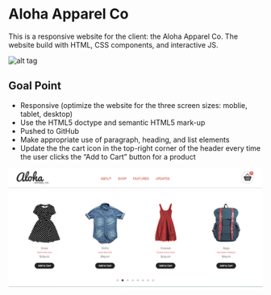 # Aloha Apparel Co

This is a responsive website for the client: the Aloha Apparel Co. The website build with HTML, CSS components, and interactive JS.

![alt tag](images/sample.png)


## Goal Point

* Responsive (optimize the website for the three screen sizes: moblie, tablet, desktop)
* Use the HTML5 doctype and semantic HTML5 mark-up
* Pushed to GitHub
* Make appropriate use of paragraph, heading, and list elements
* Update the the cart icon in the top-right corner of the header every time the user clicks the “Add to Cart” button for a product

![alt tag](images/cart.png)
